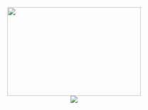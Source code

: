 <p align="center">
  <img src="https://user-images.githubusercontent.com/54899906/131321273-96a026a4-687b-435b-8951-00cf0af19108.gif" width="300" height="200")>
  <br>
  <img src="https://img.shields.io/static/v1?label=<LABEL>&message=<test>&color=<COLOR>">
</p>
